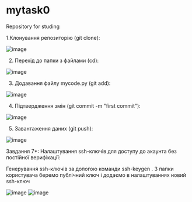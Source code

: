 # mytask0
Repository for studing

1.Клонування репозиторію (git clone):

![image](https://user-images.githubusercontent.com/85627400/122042992-81918500-cde3-11eb-8d20-6960b1d4d3dc.png)

2. Перехід до папки з файлами (cd):

![image](https://user-images.githubusercontent.com/85627400/122043101-a128ad80-cde3-11eb-9f9d-478282c44da8.png)

3. Додавання файлу mycode.py (git add):

![image](https://user-images.githubusercontent.com/85627400/122043274-d33a0f80-cde3-11eb-9b59-78352621a8d0.png)

4. Підтвердження змін (git commit -m "first commit"):

![image](https://user-images.githubusercontent.com/85627400/122043388-f6fd5580-cde3-11eb-94fb-298c25f38faf.png)

5. Завантаження даних (git push):

![image](https://user-images.githubusercontent.com/85627400/122043543-1e542280-cde4-11eb-8662-be435918c64a.png)


Завдання 7*: Налаштування ssh-ключів для доступу до акаунта без постійної верифікації:

Генерування ssh-ключів за допогою команди ssh-keygen . З папки користувача беремо публічний ключ і додаємо в налаштуваннях новий ssh-ключ

![image](https://user-images.githubusercontent.com/85627400/122046863-19916d80-cde8-11eb-9c1c-f5fbc70fe2dd.png)
![image](https://user-images.githubusercontent.com/85627400/122049518-30858f00-cdeb-11eb-9fb1-bbe77be6f0f0.png)

